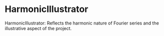 # HarmonicIllustrator
HarmonicIllustrator: Reflects the harmonic nature of Fourier series and the illustrative aspect of the project.
